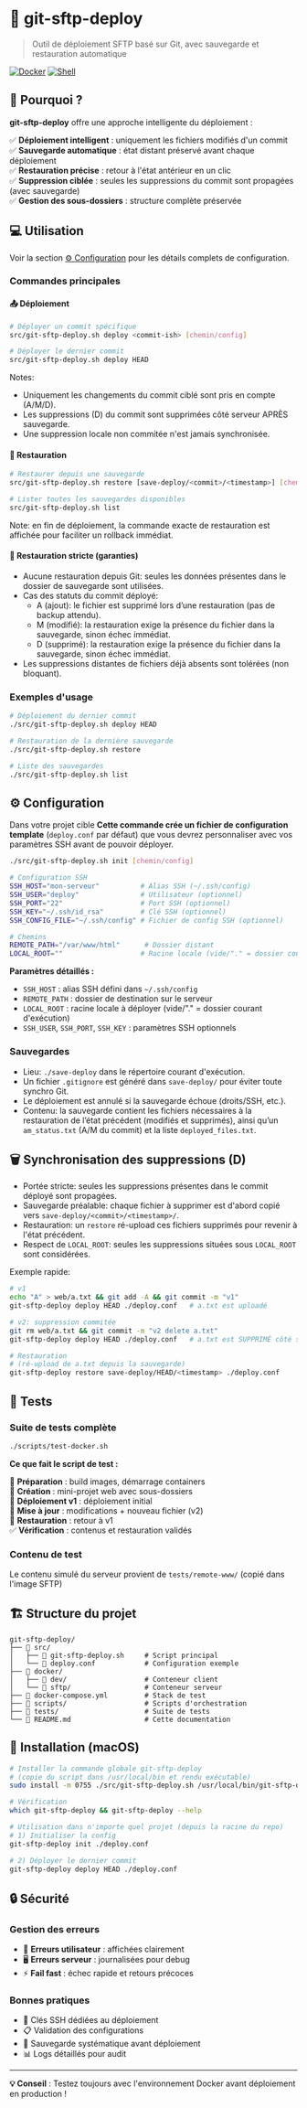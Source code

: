 # 🚀 git-sftp-deploy

> Outil de déploiement SFTP basé sur Git, avec sauvegarde et restauration automatique

[![Docker](https://img.shields.io/badge/Docker-Ready-blue.svg)](https://docker.com)
[![Shell](https://img.shields.io/badge/Shell-Bash-green.svg)](https://www.gnu.org/software/bash/)

## 🤔 Pourquoi ?

**git-sftp-deploy** offre une approche intelligente du déploiement :

✅ **Déploiement intelligent** : uniquement les fichiers modifiés d'un commit  
✅ **Sauvegarde automatique** : état distant préservé avant chaque déploiement  
✅ **Restauration précise** : retour à l'état antérieur en un clic  
✅ **Suppression ciblée** : seules les suppressions du commit sont propagées (avec sauvegarde)  
✅ **Gestion des sous-dossiers** : structure complète préservée  

## 💻 Utilisation
Voir la section [⚙️ Configuration](#-configuration) pour les détails complets de configuration.

### Commandes principales

#### 📤 Déploiement
```bash
# Déployer un commit spécifique
src/git-sftp-deploy.sh deploy <commit-ish> [chemin/config]

# Déployer le dernier commit
src/git-sftp-deploy.sh deploy HEAD
```

Notes:
- Uniquement les changements du commit ciblé sont pris en compte (A/M/D).
- Les suppressions (D) du commit sont supprimées côté serveur APRÈS sauvegarde.
- Une suppression locale non commitée n'est jamais synchronisée.

#### 🔄 Restauration
```bash
# Restaurer depuis une sauvegarde
src/git-sftp-deploy.sh restore [save-deploy/<commit>/<timestamp>] [chemin/config]

# Lister toutes les sauvegardes disponibles
src/git-sftp-deploy.sh list
```

Note: en fin de déploiement, la commande exacte de restauration est affichée pour faciliter un rollback immédiat.

#### 🔐 Restauration stricte (garanties)
- Aucune restauration depuis Git: seules les données présentes dans le dossier de sauvegarde sont utilisées.
- Cas des statuts du commit déployé:
  - A (ajout): le fichier est supprimé lors d’une restauration (pas de backup attendu).
  - M (modifié): la restauration exige la présence du fichier dans la sauvegarde, sinon échec immédiat.
  - D (supprimé): la restauration exige la présence du fichier dans la sauvegarde, sinon échec immédiat.
- Les suppressions distantes de fichiers déjà absents sont tolérées (non bloquant).

### Exemples d'usage

```bash
# Déploiement du dernier commit
./src/git-sftp-deploy.sh deploy HEAD

# Restauration de la dernière sauvegarde
./src/git-sftp-deploy.sh restore

# Liste des sauvegardes
./src/git-sftp-deploy.sh list
```

## ⚙️ Configuration
Dans votre projet cible **Cette commande crée un fichier de configuration template** (`deploy.conf` par défaut) que vous devrez personnaliser avec vos paramètres SSH avant de pouvoir déployer.
```bash
./src/git-sftp-deploy.sh init [chemin/config]
```

```bash
# Configuration SSH
SSH_HOST="mon-serveur"          # Alias SSH (~/.ssh/config)
SSH_USER="deploy"               # Utilisateur (optionnel)
SSH_PORT="22"                   # Port SSH (optionnel)
SSH_KEY="~/.ssh/id_rsa"         # Clé SSH (optionnel)
SSH_CONFIG_FILE="~/.ssh/config" # Fichier de config SSH (optionnel)

# Chemins
REMOTE_PATH="/var/www/html"      # Dossier distant
LOCAL_ROOT=""                   # Racine locale (vide/"." = dossier courant)
```

**Paramètres détaillés :**
- `SSH_HOST` : alias SSH défini dans `~/.ssh/config`
- `REMOTE_PATH` : dossier de destination sur le serveur
- `LOCAL_ROOT` : racine locale à déployer (vide/"." = dossier courant d'exécution)
- `SSH_USER`, `SSH_PORT`, `SSH_KEY` : paramètres SSH optionnels

### Sauvegardes

- Lieu: `./save-deploy` dans le répertoire courant d'exécution.
- Un fichier `.gitignore` est généré dans `save-deploy/` pour éviter toute synchro Git.
- Le déploiement est annulé si la sauvegarde échoue (droits/SSH, etc.).
- Contenu: la sauvegarde contient les fichiers nécessaires à la restauration de l’état précédent (modifiés et supprimés), ainsi qu’un `am_status.txt` (A/M du commit) et la liste `deployed_files.txt`.

## 🗑️ Synchronisation des suppressions (D)

- Portée stricte: seules les suppressions présentes dans le commit déployé sont propagées.
- Sauvegarde préalable: chaque fichier à supprimer est d'abord copié vers `save-deploy/<commit>/<timestamp>/`.
- Restauration: un `restore` ré-upload ces fichiers supprimés pour revenir à l'état précédent.
- Respect de `LOCAL_ROOT`: seules les suppressions situées sous `LOCAL_ROOT` sont considérées.

Exemple rapide:
```bash
# v1
echo "A" > web/a.txt && git add -A && git commit -m "v1"
git-sftp-deploy deploy HEAD ./deploy.conf   # a.txt est uploadé

# v2: suppression commitée
git rm web/a.txt && git commit -m "v2 delete a.txt"
git-sftp-deploy deploy HEAD ./deploy.conf   # a.txt est SUPPRIMÉ côté serveur (sauvegardé localement)

# Restauration
# (ré-upload de a.txt depuis la sauvegarde)
git-sftp-deploy restore save-deploy/HEAD/<timestamp> ./deploy.conf
```

## 🧪 Tests

### Suite de tests complète

```bash
./scripts/test-docker.sh
```

**Ce que fait le script de test :**

🔧 **Préparation** : build images, démarrage containers  
📁 **Création** : mini-projet web avec sous-dossiers  
🚀 **Déploiement v1** : déploiement initial  
📝 **Mise à jour** : modifications + nouveau fichier (v2)  
🔄 **Restauration** : retour à v1  
✅ **Vérification** : contenus et restauration validés  

### Contenu de test

Le contenu simulé du serveur provient de `tests/remote-www/` (copié dans l'image SFTP)

## 🏗️ Structure du projet

```
git-sftp-deploy/
├── 📁 src/
│   ├── 🔧 git-sftp-deploy.sh     # Script principal
│   └── 📄 deploy.conf            # Configuration exemple
├── 🐳 docker/
│   ├── 📁 dev/                   # Conteneur client
│   └── 📁 sftp/                  # Conteneur serveur
├── 📜 docker-compose.yml         # Stack de test
├── 📁 scripts/                   # Scripts d'orchestration
├── 🧪 tests/                     # Suite de tests
└── 📖 README.md                  # Cette documentation
```

## 🔧 Installation (macOS)

```bash
# Installer la commande globale git-sftp-deploy
# (copie du script dans /usr/local/bin et rendu exécutable)
sudo install -m 0755 ./src/git-sftp-deploy.sh /usr/local/bin/git-sftp-deploy

# Vérification
which git-sftp-deploy && git-sftp-deploy --help
```

```bash
# Utilisation dans n'importe quel projet (depuis la racine du repo)
# 1) Initialiser la config
git-sftp-deploy init ./deploy.conf

# 2) Déployer le dernier commit
git-sftp-deploy deploy HEAD ./deploy.conf
```

## 🔒 Sécurité

### Gestion des erreurs

- 👤 **Erreurs utilisateur** : affichées clairement
- 🖥️ **Erreurs serveur** : journalisées pour debug
- ⚡ **Fail fast** : échec rapide et retours précoces

### Bonnes pratiques

- 🔐 Clés SSH dédiées au déploiement
- 📋 Validation des configurations
- 🔄 Sauvegarde systématique avant déploiement
- 📊 Logs détaillés pour audit

---

**💡 Conseil** : Testez toujours avec l'environnement Docker avant déploiement en production !
